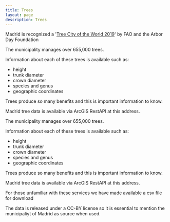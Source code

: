 ```yaml
---
title: Trees
layout: page
description: Trees
---
```

Madrid is recognized a '[Tree City of the World 2019](https://www.madrid.es/portales/munimadrid/es/Inicio/Medio-ambiente/Parques-y-jardines/Madrid-reconocida-Ciudad-arborea-del-mundo-2019-por-la-FAO-y-la-Fundacion-Arbor-Day/?vgnextfmt=default&vgnextoid=3cdf84fec1732710VgnVCM2000001f4a900aRCRD&vgnextchannel=2ba279ed268fe410VgnVCM1000000b205a0aRCRD)' by FAO and the Arbor Day Foundation 

The municipality manages over 655,000 trees.

Information about each of these trees is available such as:
- height
- trunk diameter
- crown diameter
- species and genus
- geographic coordinates

Trees produce so many benefits and this is important information to know.

Madrid tree data is available via ArcGIS RestAPI at this address.

The municipality manages over 655,000 trees.

Information about each of these trees is available such as:
- height
- trunk diameter
- crown diameter
- species and genus
- geographic coordinates

Trees produce so many benefits and this is important information to know.

Madrid tree data is available via ArcGIS RestAPI at this address.

For those unfamiliar with these services we have made available a csv file for download

The data is released under a CC-BY license so it is essential to mention the municipaliyt of Madrid as source when used.

